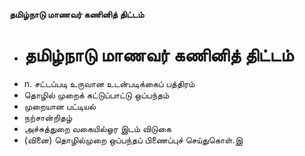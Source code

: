 **தமிழ்நாடு மாணவர் கணினித் திட்டம்**
- # தமிழ்நாடு மாணவர் கணினித் திட்டம்
- n. சட்டப்படி உருவான உடன்படிக்கைப் பத்திரம்
- தொழில் முறைக் கட்டுப்பாட்டு ஒப்பந்தம்
- முறையான பட்டியல்
- நற்சான்றிதழ்
- அச்சுத்துறை வகையில்ஓர இடம் விடுகை
- (வினை) தொழில்முறை ஒப்பந்தப் பிணைப்புச் செய்துகொள்.இ

